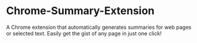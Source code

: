# Chrome-Summary-Extension
A Chrome extension that automatically generates summaries for web pages or selected text. Easily get the gist of any page in just one click!
